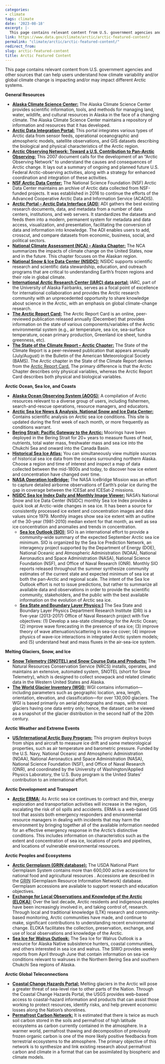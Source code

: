 ```yaml
---
categories:
- climate
tags: climate
date: '2023-08-18'
excerpt: |-
  This page contains relevant content from U.S. government agencies and other sources that can help users understand how climate variability and/or global climate change is impacting and/or may impact different Arctic systems.
link: https://www.data.gov/climate/arctic/arctic-featured-content/
permalink: "climate/arctic/arctic-featured-content/"
redirect_from:
slug: arctic-featured-content
title: Arctic Featured Content
---
```


This page contains relevant content from U.S. government agencies and other sources that can help users understand how climate variability and/or global climate change is impacting and/or may impact different Arctic systems.

**General Resources**

*   **[Alaska Climate Science Center:](https://akcasc.org/)** The Alaska Climate Science Center provides scientific information, tools, and methods for managing land, water, wildlife, and cultural resources in Alaska in the face of a changing climate. The Alaska Climate Science Center maintains a repository of information and resources that it has developed.
*   **[Arctic Data Integration Portal:](https://portal.aoos.org/?v=rand&portal_id=3)** This portal integrates various types of Arctic data from sensor feeds, operational oceanographic and atmospheric models, satellite observations, and GIS datasets describing the biological and physical characteristics of the Arctic region.
*   **[Arctic Observing Network: Toward a U.S. Contribution to Pan-Arctic Observing:](https://www.nsf.gov/pubs/2008/nsf0842/index.jsp)** This 2007 document calls for the development of an “Arctic Observing Network” to understand the causes and consequences of Arctic change. It lays out a summary of ongoing and planned future U.S. Federal Arctic-observing activities, along with a strategy for enhanced coordination and integration of these activities.
*   **[NSF Arctic Data Center:](https://arcticdata.io/catalog)** The National Science Foundation (NSF) Arctic Data Center maintains an archive of Arctic data collected from NSF-funded projects. It was established in 2016 to continue the efforts of the Advanced Cooperative Arctic Data and Information Service (ACADIS).
*   **[Arctic Portal – Arctic Data Interface (ADI):](https://arcticportal.org/science/adi)** ADI gathers the best existing research documents, data, and metadata from a number of data centers, institutions, and web servers. It standardizes the datasets and feeds them into a modern, permanent system for metadata and data access, visualization, and presentation, facilitating the conversion of data and information into knowledge. The ADI enables users to add, crosscut, and compare datasets from economic, business, social, and political sectors.
*   **[National Climate Assessment (NCA) – Alaska Chapter:](https://nca2018.globalchange.gov/chapter/26/)** The NCA summarizes the impacts of climate change on the United States, now and in the future. This chapter focuses on the Alaskan region.
*   **[National Snow & Ice Data Center (NSIDC):](https://nsidc.org/home)** NSIDC supports scientific research and scientific data stewardship, education, and outreach programs that are critical to understanding Earth’s frozen regions and their role in global climate.
*   **[International Arctic Research Center (IARC) data portal:](https://uaf-iarc.org/our-work/data/)** IARC, part of the University of Alaska Fairbanks, serves as a focal point of excellence for international collaboration and provides the Arctic research community with an unprecedented opportunity to share knowledge about science in the Arctic, with an emphasis on global climate-change research.
*   **[The Arctic Report Card:](https://arctic.noaa.gov/report-card/)** The Arctic Report Card is an online, peer-reviewed publication released annually (December) that provides information on the state of various components/variables of the Arctic environmental system (e.g., air temperature, sea ice, sea-surface temperature, ocean primary production, Greenland ice sheet, tundra greenness, etc).
*   **[The State of the Climate Report – Arctic Chapter:](https://www.ametsoc.org/index.cfm/ams/publications/bulletin-of-the-american-meteorological-society-bams/state-of-the-climate/)** The State of the Climate Report is a peer-reviewed publication that appears annually (July/August) in the Bulletin of the American Meteorological Society (BAMS). The Arctic chapter in the State of the Climate Report derives from the [Arctic Report Card.](https://arctic.noaa.gov/report-card/) The primary difference is that the Arctic Chapter describes only physical variables, whereas the Arctic Report Card describes both physical and biological variables.

**Arctic Ocean, Sea Ice, and Coasts**

*   **[Alaska Ocean Observing System (AOOS):](https://aoos.org/)** A compilation of Arctic resources relevant to a diverse group of users, including fishermen, search-and-rescue operations, resource managers, and educators.
*   **[Arctic Sea Ice News & Analysis, National Snow and Ice Data Center:](https://nsidc.org/arcticseaicenews/)** Contains scientific analysis on Arctic sea ice conditions. This site is updated during the first week of each month, or more frequently as conditions warrant.
*   **[Bering Strait: Pacific Gateway to the Arctic:](http://psc.apl.washington.edu/HLD/Bstrait/bstrait.html)** Moorings have been deployed in the Bering Strait for 20+ years to measure fluxes of heat, nutrients, total water mass, freshwater mass and sea ice into the Chukchi Sea and onward into the Canada Basin.
*   **[Historical Sea Ice Atlas:](https://snap.uaf.edu/tools/sea-ice-atlas)** You can simultaneously view multiple sources of historical sea ice data from the oceans surrounding northern Alaska. Choose a region and time of interest and inspect a map of data collected between the mid-1800s and today, to discover how ice extent and concentration have changed over time.
*   **[NASA Operation IceBridge:](https://www.nasa.gov/mission_pages/icebridge/index.html#.VZvowEbJJSA)** The NASA IceBridge Mission was an effort to capture detailed airborne observations of Earth’s polar ice during the gap in coverage between the ICESat and ICESat-2 missions.
*   **[NSIDC Sea Ice Index Daily and Monthly Image Viewer:](https://nsidc.org/data/seaice_index)** NASA’s National Snow and Ice Data Center (NSIDC) monthly Sea Ice Index provides a quick look at Arctic-wide changes in sea ice. It has been a source for consistently processed ice extent and concentration images and data values since 1979. Monthly images show sea ice extent with an outline of the 30-year (1981-2010) median extent for that month, as well as sea ice concentration and anomalies and trends in concentration.
     - **[Sea Ice Outlook (SIO):](https://www.arcus.org/sipn/sea-ice-outlook)** SIO is an international effort to provide a community-wide summary of the expected September Arctic sea ice minimum. SIO is organized by the Sea Ice Prediction Network, an interagency project supported by the Department of Energy (DOE), National Oceanic and Atmospheric Administration (NOAA), National Aeronautics and Space Administration (NASA), National Science Foundation (NSF), and Office of Naval Research (ONR). Monthly SIO reports released throughout the summer synthesize community estimates of the current state and expected minimum of sea ice at both the pan-Arctic and regional scale. The intent of the Sea Ice Outlook effort is not to issue predictions, but rather to summarize all available data and observations in order to provide the scientific community, stakeholders, and the public with the best available information on the evolution of Arctic sea ice.
     - **[Sea State and Boundary Layer Physics:](https://apl.uw.edu/project/project.php?id=arctic_sea_state)]** The Sea State and Boundary Layer Physics Department Research Institute (DRI) is a five-year (2013-2017) Office of Naval Research project with five objectives: (1) Develop a sea-state climatology for the Arctic Ocean; (2) improve wave forecasting in the presence of sea ice; (3)  improve theory of wave attenuation/scattering in sea-ice cover; (4) improve physics of wave-ice interactions in integrated Arctic system models; and (5) understand heat and mass fluxes in the air-sea-ice system.

**Melting Glaciers, Snow, and Ice**

*  **[Snow Telemetry (SNOTEL) and Snow Course Data and Products:](https://www.nrcs.usda.gov/wps/portal/wcc/home/)** The Natural Resources Conservation Service (NRCS) installs, operates, and maintains an extensive, automated system, SNOTEL (short for Snow Telemetry), which is designed to collect snowpack and related climatic data in the Western United States and Alaska.
*  **[The World Glacier Inventory (WGI):](https://nsidc.org/data/glacier_inventory/)** WGI contains information—including parameters such as geographic location, area, length, orientation, elevation, and classification—for over 130,000 glaciers. The WGI is based primarily on aerial photographs and maps, with most glaciers having one data entry only; hence, the dataset can be viewed as a snapshot of the glacier distribution in the second half of the 20th century.

**Arctic Weather and Extreme Events**

*  **[US/International Arctic Buoy Program:](https://iabp.apl.uw.edu/index.html)** This program deploys buoys from ships and aircraft to measure ice drift and some meteorological properties, such as air temperature and barometric pressure. Funded by the U.S. Navy, National Oceanic and Atmospheric Administration (NOAA), National Aeronautics and Space Administration (NASA), National Science Foundation (NSF), and Office of Naval Research (ONR), and coordinated by the University of Washington/Applied Physics Laboratory, the U.S. Buoy program is the United States’ contribution to an international effort.

**Arctic Development and Transport**

*  **[Arctic ERMA:](https://response.restoration.noaa.gov/resources/maps-and-spatial-data/environmental-response-management-application-erma)** As Arctic sea ice continues to contract and thin, energy exploration and transportation activities will increase in the region, escalating the risk of oil spills and accidents. ERMA is a web-based GIS tool that assists both emergency responders and environmental resource managers in dealing with incidents that may harm the environment by bringing together all of the available information needed for an effective emergency response in the Arctic’s distinctive conditions. This includes information on characteristics such as the extent and concentration of sea ice, locations of ports and pipelines, and locations of vulnerable environmental resources.
   
**Arctic Peoples and Ecosystems**

*  **[Arctic Germplasm (GRIN database):](https://npgsweb.ars-grin.gov/gringlobal/search?q=arctic)** The USDA National Plant Germplasm System contains more than 600,000 active accessions for national food and agricultural resources . Accessions are described in the [GRIN](https://www.ars-grin.gov/) (Germplasm Resource Information Network) database. Germplasm accessions are available to support research and education objectives.
*  **[Exchange for Local Observations and Knowledge of the Arctic (ELOKA):](https://eloka-arctic.org/)** Over the last decade, Arctic residents and indigenous peoples have been increasingly involved in, and taking control of, research. Through local and traditional knowledge (LTK) research and community-based monitoring, Arctic communities have made, and continue to make, significant contributions to understanding recent environmental change. ELOKA facilitates the collection, preservation, exchange, and use of local observations and knowledge of the Arctic.
*  **[Sea Ice for Walrus Outlook:](https://www.arcus.org/siwo)** The Sea Ice for Walrus Outlook is a resource for Alaska Native subsistence hunters, coastal communities, and others interested in sea ice and walrus. The SIWO provides weekly reports from April through June that contain information on sea-ice conditions relevant to walruses in the Northern Bering Sea and southern Chukchi Sea regions of Alaska.

**Arctic Global Teleconnections** 

*  **[Coastal Change Hazards Portal:](http://marine.usgs.gov/coastalchangehazardsportal/)** Melting glaciers in the Arctic will pose a greater threat of sea-level rise to other parts of the Nation. Through the Coastal Change Hazards Portal, the USGS provides web-based access to coastal-hazard information and products that can assist those working to protect resources, identify risks, and help prevent economic losses along the Nation’s shorelines.
*  **[Permafrost Carbon Network:](http://www.permafrostcarbon.org/)** It is estimated that there is twice as much soil carbon stored in the soils and permafrost of high latitude ecosystems as carbon currently contained in the atmosphere. In a warmer world, permafrost thawing and decomposition of previously frozen organic carbon is one of the more likely positive feedbacks from terrestrial ecosystems to the atmosphere. The primary objective of this network is to synthesize and link existing research about permafrost carbon and climate in a format that can be assimilated by biospheric and climate models.

